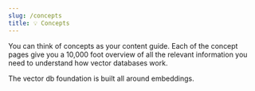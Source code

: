 ```yaml
---
slug: /concepts
title: 💡 Concepts
---
```


You can think of concepts as your content guide. Each of the concept pages give you a 10,000 foot overview of all the relevant information you need to understand how vector databases work.

The vector db foundation is built all around embeddings.